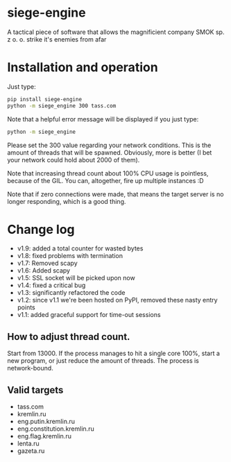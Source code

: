 # siege-engine
A tactical piece of software that allows the magnificient company SMOK sp. z o. o. strike it's enemies from afar


Installation and operation
==========================

Just type:

```bash
pip install siege-engine
python -m siege_engine 300 tass.com
```

Note that a helpful error message will be displayed if you just type:

```bash
python -m siege_engine
```

Please set the 300 value regarding your network conditions. This is the amount of threads
that will be spawned. Obviously, more is better (I bet your network could hold about 2000
of them).

Note that increasing thread count about 100% CPU usage is pointless, because of the GIL.
You can, altogether, fire up multiple instances :D

Note that if zero connections were made, that means the target server is no longer responding,
which is a good thing.

# Change log

* v1.9: added a total counter for wasted bytes
* v1.8: fixed problems with termination
* v1.7: Removed scapy
* v1.6: Added scapy
* v1.5: SSL socket will be picked upon now
* v1.4: fixed a critical bug
* v1.3: significantly refactored the code
* v1.2: since v1.1 we're been hosted on PyPI, removed these nasty entry points
* v1.1: added graceful support for time-out sessions

## How to adjust thread count.

Start from 13000. If the process manages to hit a single core 100%, start a new program, or just reduce 
the amount of threads. The process is network-bound.

## Valid targets

* tass.com
* kremlin.ru
* eng.putin.kremlin.ru
* eng.constitution.kremlin.ru
* eng.flag.kremlin.ru
* lenta.ru
* gazeta.ru